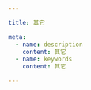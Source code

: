 ```yaml
---

title: 其它

meta:
  - name: description
    content: 其它
  - name: keywords
    content: 其它

---
```

